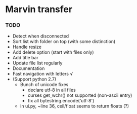 # Marvin transfer

### TODO

* Detect when disconnected
* Sort list with folder on top (with some distinction)
* Handle resize
* Add delete option (start with files only)
* Add title bar
* Update file list regularly
* Documentation
* Fast navigation with letters √
* (Support python 2.7)
    * Bunch of unicode fixes
        * declare utf-8 in all files
        * curses get_wchr() not supported (non-ascii entry)
        * fix all bytestring.encode('utf-8')
    * in ui.py, ~line 36, ceil/float seems to return floats (?)